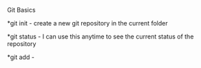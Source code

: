 Git Basics

*git init - create a new git repository in the current folder

*git status - I can use this anytime to see the current status of the 
repository

*git add - 


